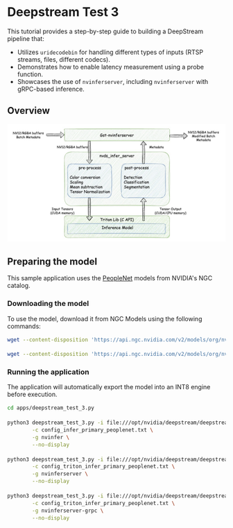 # Deepstream Test 3

This tutorial provides a step-by-step guide to building a DeepStream pipeline that:
* Utilizes `uridecodebin` for handling different types of inputs (RTSP streams, files, different codecs).
* Demonstrates how to enable latency measurement using a probe function.
* Showcases the use of `nvinferserver`, including `nvinferserver` with gRPC-based inference.

## Overview

![gst-nvinferserver](../images/gst-nvinferserver.jpg)

## Preparing the model

This sample application uses the [PeopleNet](https://catalog.ngc.nvidia.com/orgs/nvidia/teams/tao/models/peoplenet) models from NVIDIA's NGC catalog.

### Downloading the model

To use the model, download it from NGC Models using the following commands:
```bash
wget --content-disposition 'https://api.ngc.nvidia.com/v2/models/org/nvidia/team/tao/peoplenet/deployable_quantized_v2.6/files?redirect=true&path=resnet34_peoplenet_int8.etlt' -O models/tao_pretrained_models/peopleNet/resnet34_peoplenet_int8.etlt

wget --content-disposition 'https://api.ngc.nvidia.com/v2/models/org/nvidia/team/tao/peoplenet/deployable_quantized_v2.6/files?redirect=true&path=resnet34_peoplenet_int8.txt' -O models/tao_pretrained_models/peopleNet/resnet34_peoplenet_int8.txt
```

### Running the application

The application will automatically export the model into an INT8 engine before execution.
```bash
cd apps/deepstream_test_3.py

python3 deepstream_test_3.py -i file:///opt/nvidia/deepstream/deepstream-6.3/samples/streams/sample_1080p_h264.mp4 \
        -c config_infer_primary_peoplenet.txt \
        -g nvinfer \
        --no-display

python3 deepstream_test_3.py -i file:///opt/nvidia/deepstream/deepstream-6.3/samples/streams/sample_1080p_h264.mp4 \
        -c config_triton_infer_primary_peoplenet.txt \
        -g nvinferserver \
        --no-display

python3 deepstream_test_3.py -i file:///opt/nvidia/deepstream/deepstream-6.3/samples/streams/sample_1080p_h264.mp4 \
        -c config_triton_infer_primary_peoplenet.txt \
        -g nvinferserver-grpc \
        --no-display
```
